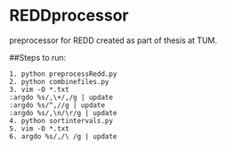 # REDDprocessor
preprocessor for REDD created as part of thesis at TUM.

##Steps to run:

```
1. python preprocessRedd.py
2. python combinefiles.py
3. vim -O *.txt
:argdo %s/,\+/,/g | update
:argdo %s/^,//g | update
:argdo %s/,\n/\r/g | update
4. python sortintervals.py
5. vim -O *.txt
6. argdo %s/,/\ /g | update
```
